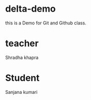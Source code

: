 # delta-demo
this is a Demo for Git and Github class.

# teacher
Shradha khapra

# Student
Sanjana kumari